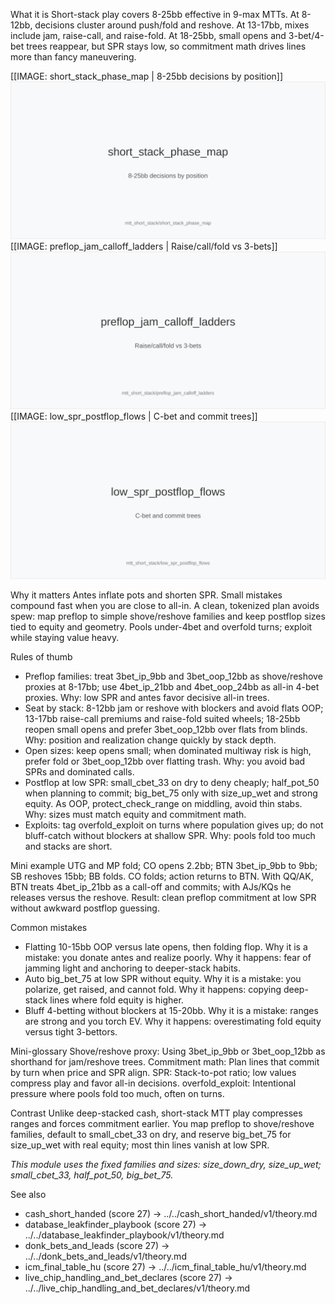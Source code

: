 What it is
Short-stack play covers 8-25bb effective in 9-max MTTs. At 8-12bb, decisions cluster around push/fold and reshove. At 13-17bb, mixes include jam, raise-call, and raise-fold. At 18-25bb, small opens and 3-bet/4-bet trees reappear, but SPR stays low, so commitment math drives lines more than fancy maneuvering.

[[IMAGE: short_stack_phase_map | 8-25bb decisions by position]]
![8-25bb decisions by position](images/short_stack_phase_map.svg)
[[IMAGE: preflop_jam_calloff_ladders | Raise/call/fold vs 3-bets]]
![Raise/call/fold vs 3-bets](images/preflop_jam_calloff_ladders.svg)
[[IMAGE: low_spr_postflop_flows | C-bet and commit trees]]
![C-bet and commit trees](images/low_spr_postflop_flows.svg)

Why it matters
Antes inflate pots and shorten SPR. Small mistakes compound fast when you are close to all-in. A clean, tokenized plan avoids spew: map preflop to simple shove/reshove families and keep postflop sizes tied to equity and geometry. Pools under-4bet and overfold turns; exploit while staying value heavy.

Rules of thumb
- Preflop families: treat 3bet_ip_9bb and 3bet_oop_12bb as shove/reshove proxies at 8-17bb; use 4bet_ip_21bb and 4bet_oop_24bb as all-in 4-bet proxies. Why: low SPR and antes favor decisive all-in trees.
- Seat by stack: 8-12bb jam or reshove with blockers and avoid flats OOP; 13-17bb raise-call premiums and raise-fold suited wheels; 18-25bb reopen small opens and prefer 3bet_oop_12bb over flats from blinds. Why: position and realization change quickly by stack depth.
- Open sizes: keep opens small; when dominated multiway risk is high, prefer fold or 3bet_oop_12bb over flatting trash. Why: you avoid bad SPRs and dominated calls.
- Postflop at low SPR: small_cbet_33 on dry to deny cheaply; half_pot_50 when planning to commit; big_bet_75 only with size_up_wet and strong equity. As OOP, protect_check_range on middling, avoid thin stabs. Why: sizes must match equity and commitment math.
- Exploits: tag overfold_exploit on turns where population gives up; do not bluff-catch without blockers at shallow SPR. Why: pools fold too much and stacks are short.

Mini example
UTG and MP fold; CO opens 2.2bb; BTN 3bet_ip_9bb to 9bb; SB reshoves 15bb; BB folds. CO folds; action returns to BTN. With QQ/AK, BTN treats 4bet_ip_21bb as a call-off and commits; with AJs/KQs he releases versus the reshove. Result: clean preflop commitment at low SPR without awkward postflop guessing.

Common mistakes
- Flatting 10-15bb OOP versus late opens, then folding flop. Why it is a mistake: you donate antes and realize poorly. Why it happens: fear of jamming light and anchoring to deeper-stack habits.
- Auto big_bet_75 at low SPR without equity. Why it is a mistake: you polarize, get raised, and cannot fold. Why it happens: copying deep-stack lines where fold equity is higher.
- Bluff 4-betting without blockers at 15-20bb. Why it is a mistake: ranges are strong and you torch EV. Why it happens: overestimating fold equity versus tight 3-bettors.

Mini-glossary
Shove/reshove proxy: Using 3bet_ip_9bb or 3bet_oop_12bb as shorthand for jam/reshove trees.
Commitment math: Plan lines that commit by turn when price and SPR align.
SPR: Stack-to-pot ratio; low values compress play and favor all-in decisions.
overfold_exploit: Intentional pressure where pools fold too much, often on turns.

Contrast
Unlike deep-stacked cash, short-stack MTT play compresses ranges and forces commitment earlier. You map preflop to shove/reshove families, default to small_cbet_33 on dry, and reserve big_bet_75 for size_up_wet with real equity; most thin lines vanish at low SPR.

_This module uses the fixed families and sizes: size_down_dry, size_up_wet; small_cbet_33, half_pot_50, big_bet_75._

See also
- cash_short_handed (score 27) -> ../../cash_short_handed/v1/theory.md
- database_leakfinder_playbook (score 27) -> ../../database_leakfinder_playbook/v1/theory.md
- donk_bets_and_leads (score 27) -> ../../donk_bets_and_leads/v1/theory.md
- icm_final_table_hu (score 27) -> ../../icm_final_table_hu/v1/theory.md
- live_chip_handling_and_bet_declares (score 27) -> ../../live_chip_handling_and_bet_declares/v1/theory.md